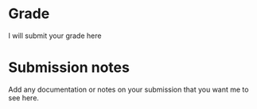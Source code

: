 # Grade
I will submit your grade here

# Submission notes
Add any documentation or notes on your submission that you want me to see here. 
